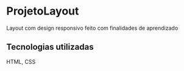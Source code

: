# ProjetoLayout

Layout com design responsivo feito com finalidades de aprendizado

## Tecnologias utilizadas
HTML, CSS
